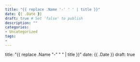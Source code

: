 ```yaml
---
title: "{{ replace .Name '-' ' ' | title }}"
date: {{ .Date }}
draft: true # Set 'false' to publish
description: ""
categories:
- Uncategorized
tags:
- 
---
```


title: "{{ replace .Name "-" " " | title }}"
date: {{ .Date }}
draft: true